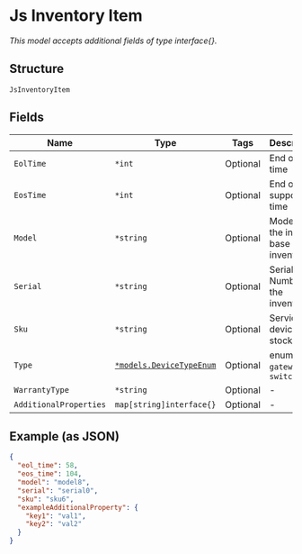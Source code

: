 
# Js Inventory Item

*This model accepts additional fields of type interface{}.*

## Structure

`JsInventoryItem`

## Fields

| Name | Type | Tags | Description |
|  --- | --- | --- | --- |
| `EolTime` | `*int` | Optional | End of life time |
| `EosTime` | `*int` | Optional | End of support time |
| `Model` | `*string` | Optional | Model of the install base inventory |
| `Serial` | `*string` | Optional | Serial Number of the inventory |
| `Sku` | `*string` | Optional | Serviceable device stock |
| `Type` | [`*models.DeviceTypeEnum`](../../doc/models/device-type-enum.md) | Optional | enum: `ap`, `gateway`, `switch` |
| `WarrantyType` | `*string` | Optional | - |
| `AdditionalProperties` | `map[string]interface{}` | Optional | - |

## Example (as JSON)

```json
{
  "eol_time": 58,
  "eos_time": 104,
  "model": "model8",
  "serial": "serial0",
  "sku": "sku6",
  "exampleAdditionalProperty": {
    "key1": "val1",
    "key2": "val2"
  }
}
```

